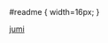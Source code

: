 <!DOCTYPE html>
<html>
<head>
  <title>My Project</title>
  #readme {
  width=16px;
  }
</head>
<body>
  <div id="readme">
    <p><a href="grory.html">jumi</a></p>
  </div>

</body>
</html>
